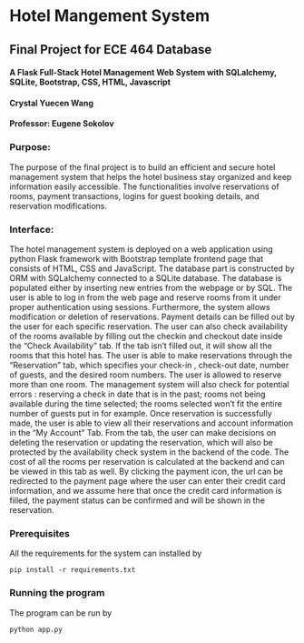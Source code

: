 # Hotel Mangement System
## Final Project for ECE 464 Database

#### A Flask Full-Stack Hotel Management Web System with SQLalchemy, SQLite, Bootstrap, CSS, HTML, Javascript

#### Crystal Yuecen Wang
#### Professor: Eugene Sokolov

### Purpose:
The purpose of the final project is to build an efficient and secure hotel management system that helps the hotel business stay organized and keep information easily accessible. The functionalities involve reservations of rooms, payment transactions, logins for guest booking details, and reservation modifications.

### Interface:
The hotel management system is deployed on a web application using python Flask framework with Bootstrap template frontend page that consists of HTML, CSS and JavaScript. The database part is constructed by ORM with SQLalchemy connected to a SQLite database. The database is populated either by inserting new entries from the webpage or by SQL. The user is able to log in from the web page and reserve rooms from it under proper authentication using sessions. Furthermore, the system allows modification or deletion of reservations. Payment details can be filled out by the user for each specific reservation. The user can also check availability of the rooms available by filling out the checkin and checkout date inside the “Check Availability” tab. If the tab isn’t filled out, it will show all the rooms that this hotel has. The user is able to make reservations through the “Reservation” tab, which specifies your check-in , check-out date, number of guests, and the desired room numbers. The user is allowed to reserve more than one room. The management system will also check for potential errors : reserving a check in date that is in the past; rooms not being available during the time selected; the rooms selected won’t fit the entire number of guests put in for example. Once reservation is successfully made, the user is able to view all their reservations and account information in the “My Account” Tab. From the tab, the user can make decisions on deleting the reservation or updating the reservation, which will also be protected by the availability check system in the backend of the code. The cost of all the rooms per reservation is calculated at the backend and can be viewed in this tab as well. By clicking the payment icon, the url can be redirected to the payment page where the user can enter their credit card information, and we assume here that once the credit card information is filled, the payment status can be confirmed and will be shown in the reservation.

### Prerequisites
All the requirements for the system can installed by 
```
pip install -r requirements.txt
```
### Running the program
The program can be run by 
```
python app.py
```
